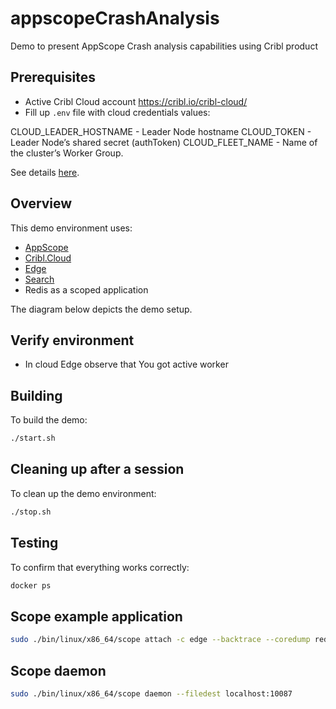 # appscopeCrashAnalysis
Demo to present AppScope Crash analysis capabilities using Cribl product

## Prerequisites

- Active Cribl Cloud account https://cribl.io/cribl-cloud/
- Fill up `.env` file with cloud credentials values:

CLOUD_LEADER_HOSTNAME - Leader Node hostname
CLOUD_TOKEN - Leader Node’s shared secret (authToken)
CLOUD_FLEET_NAME - Name of the cluster’s Worker Group.

See details [here](https://docs.cribl.io/edge/environment-variables/).


## Overview
This demo environment uses:

- [AppScope](https://cribl.io/appscope/)
- [Cribl.Cloud](https://cribl.io/cribl-cloud/)
- [Edge](https://cribl.io/edge/)
- [Search](https://cribl.io/search/)
- Redis as a scoped application

The diagram below depicts the demo setup.

## Verify environment

- In cloud Edge observe that You got active worker

## Building

To build the demo:

```bash
./start.sh
```

## Cleaning up after a session

To clean up the demo environment:

```bash
./stop.sh
```


## Testing

To confirm that everything works correctly:

```bash
docker ps
```

## Scope example application

```bash
sudo ./bin/linux/x86_64/scope attach -c edge --backtrace --coredump redis-server
```

## Scope daemon

```bash
sudo ./bin/linux/x86_64/scope daemon --filedest localhost:10087
```
